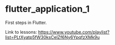 # flutter_application_1

First steps in Flutter.

Link to lessons: https://www.youtube.com/playlist?list=PLtXyatp5fW30ksCelZf6Ny6YpqfzXMk9u